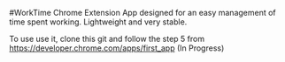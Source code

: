 #WorkTime
Chrome Extension App designed for an easy management of time spent
working. Lightweight and very stable.

To use use it, clone this git and follow the step 5 from
https://developer.chrome.com/apps/first_app
(In Progress)
